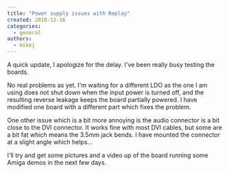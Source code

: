 ```yaml
---
title: "Power supply issues with Replay"
created: 2010-12-16
categories: 
  - general
authors: 
  - mikej
---
```


A quick update, I apologize for the delay. I've been really busy testing the boards.

No real problems as yet. I'm waiting for a different LDO as the one I am using does not shut down when the input power is turned off, and the resulting reverse leakage keeps the board partially powered. I have modified one board with a different part which fixes the problem.

One other issue which is a bit more annoying is the audio connector is a bit close to the DVI connector. It works fine with most DVI cables, but some are a bit fat which means the 3.5mm jack bends. I have mounted the connector at a slight angle which helps...

I'll try and get some pictures and a video up of the board running some Amiga demos in the next few days.
